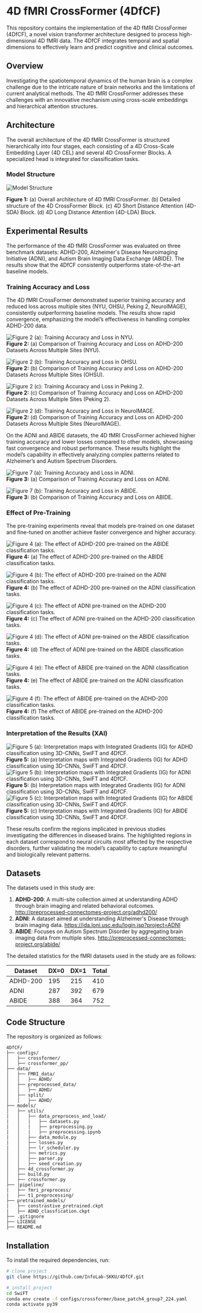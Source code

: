 
# 4D fMRI CrossFormer (4DfCF)

This repository contains the implementation of the 4D fMRI CrossFormer (4DfCF), a novel vision transformer architecture designed to process high-dimensional 4D fMRI data. The 4DfCF integrates temporal and spatial dimensions to effectively learn and predict cognitive and clinical outcomes.

## Overview

Investigating the spatiotemporal dynamics of the human brain is a complex challenge due to the intricate nature of brain networks and the limitations of current analytical methods. The 4D fMRI CrossFormer addresses these challenges with an innovative mechanism using cross-scale embeddings and hierarchical attention structures.

## Architecture

The overall architecture of the 4D fMRI CrossFormer is structured hierarchically into four stages, each consisting of a 4D Cross-Scale Embedding Layer (4D CEL) and several 4D CrossFormer Blocks. A specialized head is integrated for classification tasks.

### Model Structure
![Model Structure](readme_img/architecture_fig1.png)

**Figure 1:** (a) Overall architecture of 4D fMRI CrossFormer. (b) Detailed structure of the 4D CrossFormer Block. (c) 4D Short Distance Attention (4D-SDA) Block. (d) 4D Long Distance Attention (4D-LDA) Block.

## Experimental Results

The performance of the 4D fMRI CrossFormer was evaluated on three benchmark datasets: ADHD-200, Alzheimer's Disease Neuroimaging Initiative (ADNI), and Autism Brain Imaging Data Exchange (ABIDE). The results show that the 4DfCF consistently outperforms state-of-the-art baseline models.

### Training Accuracy and Loss

The 4D fMRI CrossFormer demonstrated superior training accuracy and reduced loss across multiple sites (NYU, OHSU, Peking 2, NeuroIMAGE), consistently outperforming baseline models. The results show rapid convergence, emphasizing the model’s effectiveness in handling complex ADHD-200 data.

[//]: # (![Training Accuracy and Loss]&#40;readme_img/results1_fig1.png&#41;)
![Figure 2 (a): Training Accuracy and Loss in NYU.](readme_img/NYU_training_comparison_high_res.png)  
**Figure 2:** (a) Comparison of Training Accuracy and Loss on ADHD-200 Datasets Across Multiple Sites (NYU).

![Figure 2 (b): Training Accuracy and Loss in OHSU.](readme_img/OHSU_training_comparison_high_res.png)  
**Figure 2:** (b) Comparison of Training Accuracy and Loss on ADHD-200 Datasets Across Multiple Sites (OHSU).

![Figure 2 (c): Training Accuracy and Loss in Peking 2.](readme_img/Peking2_training_comparison_high_res.png)  
**Figure 2:** (c) Comparison of Training Accuracy and Loss on ADHD-200 Datasets Across Multiple Sites (Peking 2).

![Figure 2 (d): Training Accuracy and Loss in NeuroIMAGE.](readme_img/Neurol_training_comparison_high_res.png)  
**Figure 2:** (d) Comparison of Training Accuracy and Loss on ADHD-200 Datasets Across Multiple Sites (NeuroIMAGE).





On the ADNI and ABIDE datasets, the 4D fMRI CrossFormer achieved higher training accuracy and lower losses compared to other models, showcasing fast convergence and robust performance. These results highlight the model’s capability in effectively analyzing complex patterns related to Alzheimer’s and Autism Spectrum Disorders.

[//]: # (![Training Accuracy and Loss]&#40;readme_img/results2_fig1.png&#41;)

![Figure 7 (a): Training Accuracy and Loss in ADNI.](readme_img/ADNI_training_comparison_high_res.png)  
**Figure 3:** (a) Comparison of Training Accuracy and Loss on ADNI.

![Figure 7 (b): Training Accuracy and Loss in ABIDE.](readme_img/ABIDE_training_comparison_high_res.png)  
**Figure 3:** (b) Comparison of Training Accuracy and Loss on ABIDE.


### Effect of Pre-Training
The pre-training experiments reveal that models pre-trained on one dataset and fine-tuned on another achieve faster convergence and higher accuracy.



![Figure 4 (a): The effect of ADHD-200 pre-trained on the ABIDE classification tasks.](readme_img/ADHD_to_ABIDE_Training_Accuracy_Merged_Matplotlib_1.png)  
**Figure 4:** (a) The effect of ADHD-200 pre-trained on the ABIDE classification tasks.

![Figure 4 (b): The effect of ADHD-200 pre-trained on the ADNI classification tasks.](readme_img/ADHD_to_ADNI_Training_Accuracy_Merged_Matplotlib_1.png)  
**Figure 4:** (b) The effect of ADHD-200 pre-trained on the ADNI classification tasks.

![Figure 4 (c): The effect of ADNI pre-trained on the ADHD-200 classification tasks.](readme_img/ADNI_to_ADHD_Training_Accuracy_Merged_Matplotlib_1.png)  
**Figure 4:** (c) The effect of ADNI pre-trained on the ADHD-200 classification tasks.

![Figure 4 (d): The effect of ADNI pre-trained on the ABIDE classification tasks.](readme_img/ADNI_to_ABIDE_Training_Accuracy_Merged_Matplotlib_1.png)  
**Figure 4:** (d) The effect of ADNI pre-trained on the ABIDE classification tasks.

![Figure 4 (e): The effect of ABIDE pre-trained on the ADNI classification tasks.](readme_img/ABIDE_to_ADNI_Training_Accuracy_Merged_Matplotlib_1.png)  
**Figure 4:** (e) The effect of ABIDE pre-trained on the ADNI classification tasks.

![Figure 4 (f): The effect of ABIDE pre-trained on the ADHD-200 classification tasks.](readme_img/ABIDE_to_ADHD_Training_Accuracy_Merged_Matplotlib_1.png)  
**Figure 4:** (f) The effect of ABIDE pre-trained on the ADHD-200 classification tasks.


### Interpretation of the Results (XAI)
![Figure 5 (a): Interpretation maps with Integrated Gradients (IG) for ADHD classification using 3D-CNNs, SwiFT and 4DfCF.](readme_img/merged_ADHD.jpg)
**Figure 5:** (a) Interpretation maps with Integrated Gradients (IG) for ADHD classification using 3D-CNNs, SwiFT and 4DfCF.
![Figure 5 (b): Interpretation maps with Integrated Gradients (IG) for ADNI classification using 3D-CNNs, SwiFT and 4DfCF.](readme_img/merged_ADNI.jpg)
**Figure 5:** (b) Interpretation maps with Integrated Gradients (IG) for ADNI classification using 3D-CNNs, SwiFT and 4DfCF.
![Figure 5 (c): Interpretation maps with Integrated Gradients (IG) for ABIDE classification using 3D-CNNs, SwiFT and 4DfCF.](readme_img/merged_ABIDE.jpg)
**Figure 5:** (c) Interpretation maps with Integrated Gradients (IG) for ABIDE classification using 3D-CNNs, SwiFT and 4DfCF.

These results confirm the regions implicated in previous studies investigating the differences in diseased brains. The highlighted regions in each dataset correspond to neural circuits most affected by the respective disorders, further validating the model’s capability to capture meaningful and biologically relevant patterns.


## Datasets

The datasets used in this study are:
1. **ADHD-200**: A multi-site collection aimed at understanding ADHD through brain imaging and related behavioral outcomes. <http://preprocessed-connectomes-project.org/adhd200/>
2. **ADNI**: A dataset aimed at understanding Alzheimer's Disease through brain imaging data. <https://ida.loni.usc.edu/login.jsp?project=ADNI>
3. **ABIDE**: Focuses on Autism Spectrum Disorder by aggregating brain imaging data from multiple sites. <http://preprocessed-connectomes-project.org/abide/>

The detailed statistics for the fMRI datasets used in the study are as follows:

| Dataset | DX=0 | DX=1 | Total |
| ------- | ---- | ---- | ----- |
| ADHD-200 | 195 | 215 | 410 |
| ADNI | 287 | 392 | 679 |
| ABIDE | 388 | 364 | 752 |

## Code Structure

The repository is organized as follows:

```
4DfCF/
├── configs/
│   ├── crossformer/
│   ├── crossformer_pp/
├── data/
│   ├── FMRI_data/
│   │   ├── ADHD/
│   ├── preprocessed_data/
│   │   ├── ADHD/
│   ├── split/
│   │   ├── ADHD/
├── models/
│   ├── utils/
|   │   ├── data_preprocess_and_load/
|   │   |   ├── datasets.py
|   │   |   ├── preprocessing.py
|   │   |   ├── preprocessing.ipynb
|   │   ├── data_module.py
|   │   ├── losses.py
|   │   ├── lr_scheduler.py
│   │   ├── metrics.py
│   │   ├── parser.py
│   │   ├── seed_creation.py
│   ├── 4d_crossformer.py
│   ├── build.py
│   ├── crossformer.py
├── |pipeline/
|   ├── fmri_preprocess/
|   ├── t1_preprocessing/
├── pretrained_models/
|   ├── constrastive_pretrained.ckpt
|   ├── ADHD_classfication.ckpt
├── .gitignore
├── LICENSE
├── README.md
```


## Installation

To install the required dependencies, run:
```bash
# clone project   
git clone https://github.com/InfoLab-SKKU/4DfCF.git

# install project   
cd SwiFT
conda env create -f configs/crossformer/base_patch4_group7_224.yaml
conda activate py39
```

[//]: # ()
[//]: # (## Citation)

[//]: # ()
[//]: # (If you use this code or data in your research, please cite the corresponding paper.)

[//]: # (```)

[//]: # (@article{Zheng2020,)

[//]: # (  title={4DfCF: 4D fMRI CrossFormer Vision Transformer},)

[//]: # (  author={Chensheng Zheng and others},)

[//]: # (  journal={IEEE Transactions on Medical Imaging},)

[//]: # (  volume={XX},)

[//]: # (  number={XX},)

[//]: # (  year={2020},)

[//]: # (})

[//]: # (```)